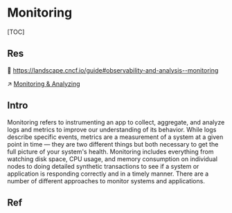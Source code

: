 # Monitoring

[TOC]



## Res
📂 https://landscape.cncf.io/guide#observability-and-analysis--monitoring

↗ [Monitoring & Analyzing](../../../../../👁️%20Software%20Maintenance%20&%20Operations%20Management/Monitoring%20&%20Analyzing/Monitoring%20&%20Analyzing.md)



## Intro
Monitoring refers to instrumenting an app to collect, aggregate, and analyze logs and metrics to improve our understanding of its behavior. While logs describe specific events, metrics are a measurement of a system at a given point in time — they are two different things but both necessary to get the full picture of your system's health. Monitoring includes everything from watching disk space, CPU usage, and memory consumption on individual nodes to doing detailed synthetic transactions to see if a system or application is responding correctly and in a timely manner. There are a number of different approaches to monitor systems and applications.


## Ref

